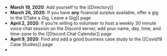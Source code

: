- **March 19, 2020**: Add yourself to the [[Directory]]
- **March 26, 2020**: If you have __any__ financial surplus available, offer a gig to the [[Take a Gig, Leave a Gig]] page
- **April 2, 2020**: If you’re willing to volunteer to host a weekly 30 minute voice chat session on the Discord server, add your name, day, time, and time-zone to the [[Discord Chat Calendar]] page
- **April 9, 2020**: Find and add a good business case study to the [[Covid19 Case Studies]] page
-  
